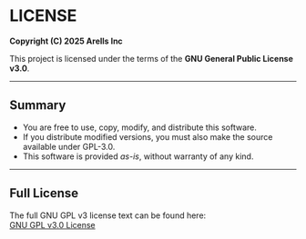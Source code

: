 # LICENSE

**Copyright (C) 2025 Arells Inc**

This project is licensed under the terms of the **GNU General Public License v3.0**.

---

## Summary

- You are free to use, copy, modify, and distribute this software.
- If you distribute modified versions, you must also make the source available under GPL-3.0.
- This software is provided *as-is*, without warranty of any kind.

---

## Full License

The full GNU GPL v3 license text can be found here:  
[GNU GPL v3.0 License](https://www.gnu.org/licenses/gpl-3.0.txt)
